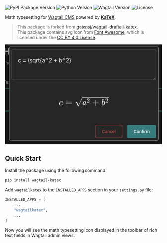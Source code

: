 ![PyPI Package Version](https://img.shields.io/pypi/v/wagtail-katex)
![Python Version](https://img.shields.io/pypi/pyversions/wagtail-cjkcms)
![Wagtail Version](https://img.shields.io/pypi/frameworkversions/wagtail/wagtail-katex)
![License](https://img.shields.io/github/license/ongchi/wagtail-katex)

Math typesetting for [Wagtail CMS](https://wagtail.org/) powered by **[KaTeX](https://katex.org)**.

> This package is forked from [gatensj/wagtail-draftail-katex](https://github.com/gatensj/wagtail-draftail-katex).  
> This package contains svg icon from [Font Awesome](http://fontawesome.io), which is licensed under the [CC BY 4.0 License](https://creativecommons.org/licenses/by/4.0).

![KaTeX Editor Screenshot](https://raw.githubusercontent.com/ongchi/wagtail-katex/master/screenshots/screenshot_katex_editor.png)

## Quick Start

Install the package using the following command:

```sh
pip install wagtail-katex
```

Add `wagtailkatex` to the `INSTALLED_APPS` section in your `settings.py` file:

```python
INSTALLED_APPS = [
    ...
    "wagtailkatex",
    ...
]
```

Now you will see the math typesetting icon displayed in the toolbar of
rich text fields in Wagtail admin views.
